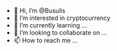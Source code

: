 - 👋 Hi, I’m @Busulis
- 👀 I’m interested in cryptocurrency
- 🌱 I’m currently learning ...
- 💞️ I’m looking to collaborate on ...
- 📫 How to reach me ...

<!---
Busulis/Busulis is a ✨ special ✨ repository because its `README.md` (this file) appears on your GitHub profile.
You can click the Preview link to take a look at your changes.
--->
